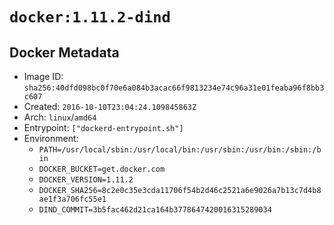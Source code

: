 # `docker:1.11.2-dind`

## Docker Metadata

- Image ID: `sha256:40dfd098bc0f70e6a084b3acac66f9813234e74c96a31e01feaba96f8bb3c607`
- Created: `2016-10-10T23:04:24.109845863Z`
- Arch: `linux`/`amd64`
- Entrypoint: `["dockerd-entrypoint.sh"]`
- Environment:
  - `PATH=/usr/local/sbin:/usr/local/bin:/usr/sbin:/usr/bin:/sbin:/bin`
  - `DOCKER_BUCKET=get.docker.com`
  - `DOCKER_VERSION=1.11.2`
  - `DOCKER_SHA256=8c2e0c35e3cda11706f54b2d46c2521a6e9026a7b13c7d4b8ae1f3a706fc55e1`
  - `DIND_COMMIT=3b5fac462d21ca164b3778647420016315289034`
